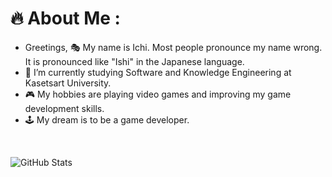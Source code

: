 # 🔥 About Me :
- Greetings, 🎭​ My name is Ichi. Most people pronounce my name wrong. It is pronounced like "Ishi" in the Japanese language.
- 📖 I’m currently studying Software and Knowledge Engineering at Kasetsart University.
- 🎮 My hobbies are playing video games and improving my game development skills.
- 🕹️ My dream is to be a game developer.

<br/>

![GitHub Stats](https://github-readme-stats.vercel.app/api?username=Ichi1234&theme=chartreuse-dark)

